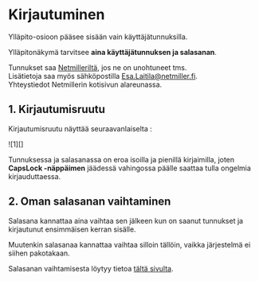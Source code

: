 # Kirjautuminen

<div class='msg msg-warn'>
Ylläpito-osioon pääsee sisään vain käyttäjätunnuksilla.
</div>

Ylläpitonäkymä tarvitsee  **aina käyttäjätunnuksen ja salasanan**.

Tunnukset saa [Netmilleriltä][2], jos ne on unohtuneet tms.<br/>
Lisätietoja saa myös sähköpostilla <Esa.Laitila@netmiller.fi>.<br/>
Yhteystiedot Netmillerin kotisivun alareunassa.


## 1. Kirjautumisruutu

Kirjautumisruutu näyttää seuraavanlaiselta :

<figure class="fig-n" style="margin:0">
![1][]
<figcaption></figcaption>
</figure>

Tunnuksessa ja salasanassa on eroa isoilla ja pienillä kirjaimilla, joten __CapsLock -näppäimen__ jäädessä vahingossa päälle saattaa tulla ongelmia kirjauduttaessa.


## 2. Oman salasanan vaihtaminen

Salasana kannattaa aina vaihtaa sen jälkeen kun on saanut tunnukset ja kirjautunut ensimmäisen kerran sisälle.

Muutenkin salasanaa kannattaa vaihtaa silloin tällöin, vaikka järjestelmä ei siihen pakotakaan.

Salasanan vaihtamisesta löytyy tietoa [tältä sivulta][3].


[1]: kuvat/kuva02.png "Ruutukaappaus kirjautumisruudusta"
[2]: http://www.netmiller.fi
[3]: pages/salasanan-vaihto.md
